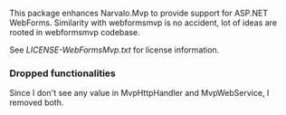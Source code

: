 ﻿
This package enhances Narvalo.Mvp to provide support for ASP.NET WebForms.
Similarity with webformsmvp is no accident, lot of ideas are rooted in webformsmvp codebase.

See _LICENSE-WebFormsMvp.txt_ for license information.

### Dropped functionalities

Since I don't see any value in MvpHttpHandler and MvpWebService, I removed both.

